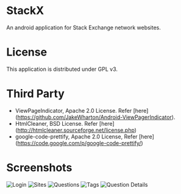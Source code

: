 StackX
======

An android application for Stack Exchange network websites.

License
=======

This application is distributed under GPL v3.


Third Party
===========

* ViewPageIndicator, Apache 2.0 License. Refer [here] (https://github.com/JakeWharton/Android-ViewPagerIndicator).
* HtmlCleaner, BSD License. Refer [here] (http://htmlcleaner.sourceforge.net/license.php) 
* google-code-prettify, Apache 2.0 License, Refer [here] (https://code.google.com/p/google-code-prettify/) 

Screenshots
===========

![Login](http://i.stack.imgur.com/ah2YK.png)
![Sites](http://i.stack.imgur.com/e91O0.png)
![Questions](http://i.stack.imgur.com/G4RIB.png)
![Tags](http://i.stack.imgur.com/2bHKW.png)
![Question Details](http://i.stack.imgur.com/zaVV9.png)
